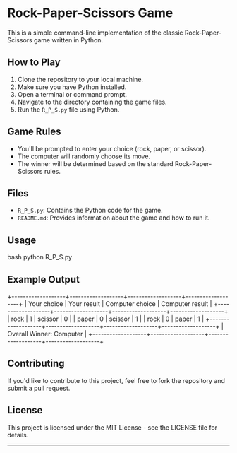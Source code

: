 # Rock-Paper-Scissors Game

This is a simple command-line implementation of the classic Rock-Paper-Scissors game written in Python.

## How to Play

1. Clone the repository to your local machine.
2. Make sure you have Python installed.
3. Open a terminal or command prompt.
4. Navigate to the directory containing the game files.
5. Run the `R_P_S.py` file using Python.

## Game Rules

- You'll be prompted to enter your choice (rock, paper, or scissor).
- The computer will randomly choose its move.
- The winner will be determined based on the standard Rock-Paper-Scissors rules.

## Files

- `R_P_S.py`: Contains the Python code for the game.
- `README.md`: Provides information about the game and how to run it.

## Usage

bash
python R_P_S.py


## Example Output


+-------------------+-------------------+-------------------+-------------------+
| Your choice       | Your result       | Computer choice   | Computer result   |
+-------------------+-------------------+-------------------+-------------------+
| rock              | 1                 | scissor           | 0                 |
| paper             | 0                 | scissor           | 1                 |
| rock              | 0                 | paper             | 1                 |
+-------------------+-------------------+-------------------+-------------------+
| Overall Winner: Computer |
+-------------------+-------------------+-------------------+-------------------+


## Contributing

If you'd like to contribute to this project, feel free to fork the repository and submit a pull request.
## License

This project is licensed under the MIT License - see the  LICENSE file for details.

---
